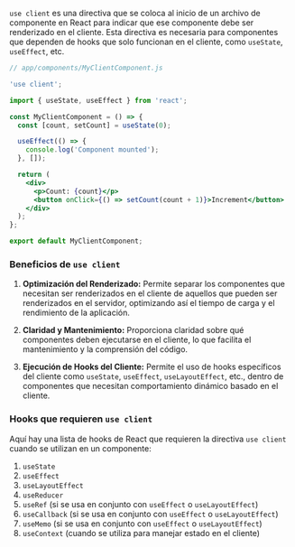 
`use client` es una directiva que se coloca al inicio de un archivo de componente en React para indicar que ese componente debe ser renderizado en el cliente. Esta directiva es necesaria para componentes que dependen de hooks que solo funcionan en el cliente, como `useState`, `useEffect`, etc.


```jsx
// app/components/MyClientComponent.js

'use client';

import { useState, useEffect } from 'react';

const MyClientComponent = () => {
  const [count, setCount] = useState(0);

  useEffect(() => {
    console.log('Component mounted');
  }, []);

  return (
    <div>
      <p>Count: {count}</p>
      <button onClick={() => setCount(count + 1)}>Increment</button>
    </div>
  );
};

export default MyClientComponent;


```


### Beneficios de `use client`

1. **Optimización del Renderizado:** Permite separar los componentes que necesitan ser renderizados en el cliente de aquellos que pueden ser renderizados en el servidor, optimizando así el tiempo de carga y el rendimiento de la aplicación.
    
2. **Claridad y Mantenimiento:** Proporciona claridad sobre qué componentes deben ejecutarse en el cliente, lo que facilita el mantenimiento y la comprensión del código.
    
3. **Ejecución de Hooks del Cliente:** Permite el uso de hooks específicos del cliente como `useState`, `useEffect`, `useLayoutEffect`, etc., dentro de componentes que necesitan comportamiento dinámico basado en el cliente.



### Hooks que requieren `use client`

Aquí hay una lista de hooks de React que requieren la directiva `use client` cuando se utilizan en un componente:

1. `useState`
2. `useEffect`
3. `useLayoutEffect`
4. `useReducer`
5. `useRef` (si se usa en conjunto con `useEffect` o `useLayoutEffect`)
6. `useCallback` (si se usa en conjunto con `useEffect` o `useLayoutEffect`)
7. `useMemo` (si se usa en conjunto con `useEffect` o `useLayoutEffect`)
8. `useContext` (cuando se utiliza para manejar estado en el cliente)